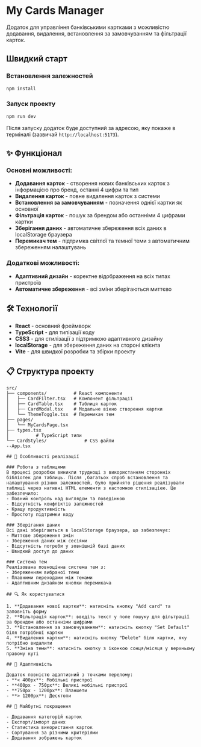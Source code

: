 # My Cards Manager

Додаток для управління банківськими картками з можливістю додавання, видалення, встановлення за замовчуванням та фільтрації карток.

##  Швидкий старт

### Встановлення залежностей
```bash
npm install
```

### Запуск проекту
```bash
npm run dev
```

Після запуску додаток буде доступний за адресою, яку покаже в терміналі (зазвичай `http://localhost:5173`).

## ✨ Функціонал

### Основні можливості:
- **Додавання карток** - створення нових банківських карток з інформацією про бренд, останні 4 цифри та тип
- **Видалення карток** - повне видалення карток з системи
- **Встановлення за замовчуванням** - позначення однієї картки як основної
- **Фільтрація карток** - пошук за брендом або останніми 4 цифрами картки
- **Зберігання даних** - автоматичне збереження всіх даних в localStorage браузера
- **Перемикач тем** - підтримка світлої та темної теми з автоматичним збереженням налаштувань

### Додаткові можливості:
- **Адаптивний дизайн** - коректне відображення на всіх типах пристроїв
- **Автоматичне збереження** - всі зміни зберігаються миттєво

## 🛠️ Технології

- **React** - основний фреймворк
- **TypeScript** - для типізації коду
- **CSS3** - для стилізації з підтримкою адаптивного дизайну
- **localStorage** - для збереження даних на стороні клієнта
- **Vite** - для швидкої розробки та збірки проекту

## 📋 Структура проекту

```
src/
├── components/          # React компоненти
│   ├── CardFilter.tsx   # Компонент фільтрації
│   ├── CardTable.tsx    # Таблиця карток
│   ├── CardModal.tsx    # Модальне вікно створення картки
│   └── ThemeToggle.tsx  # Перемикач тем
├── pages/
│   └── MyCardsPage.tsx 
├── types.tsx
│          # TypeScript типи
└── CardStyles/              # CSS файли
--App.tsx

## 🎨 Особливості реалізації

### Робота з таблицями
В процесі розробки виникли труднощі з використанням сторонніх бібліотек для таблиць. Після ,багатьох спроб встановлення та налаштування різних залежностей, було прийнято рішення реалізувати таблиці через нативні HTML елементи з кастомною стилізацією. Це забезпечило:
- Повний контроль над виглядом та поведінкою
- Відсутність конфліктів залежностей
- Кращу продуктивність
- Простоту підтримки коду

### Зберігання даних
Всі дані зберігаються в localStorage браузера, що забезпечує:
- Миттєве збереження змін
- Збереження даних між сесіями
- Відсутність потреби у зовнішній базі даних
- Швидкий доступ до даних

### Система тем
Реалізована повноцінна система тем з:
- Збереженням вибраної теми
- Плавними переходами між темами
- Адаптивним дизайном кнопки перемикача

## 🔍 Як користуватися

1. **Додавання нової картки**: натисніть кнопку "Add card" та заповніть форму
2. **Фільтрація карток**: введіть текст у поле пошуку для фільтрації за брендом або останніми цифрами
3. **Встановлення за замовчуванням**: натисніть кнопку "Set Default" біля потрібної картки
4. **Видалення картки**: натисніть кнопку "Delete" біля картки, яку потрібно видалити
5. **Зміна теми**: натисніть кнопку з іконкою сонця/місяця у верхньому правому куті

## 📱 Адаптивність

Додаток повністю адаптивний з точками перелому:
- **< 400px**: Мобільні пристрої
- **400px - 750px**: Великі мобільні пристрої
- **750px - 1200px**: Планшети
- **> 1200px**: Десктопи

## 🎯 Майбутні покращення

- Додавання категорій карток
- Експорт/імпорт даних
- Статистика використання карток
- Сортування за різними критеріями
- Додавання зображень карток
